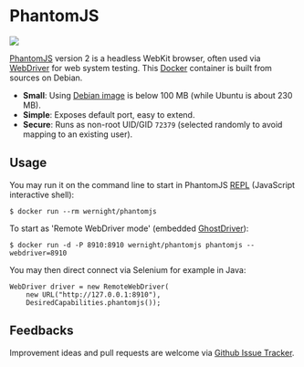 # PhantomJS

[![](https://badge.imagelayers.io/wernight/phantomjs:latest.svg)](https://imagelayers.io/?images=wernight/phantomjs:latest 'Get your own badge on imagelayers.io')

[PhantomJS][phantomjs] version 2 is a headless WebKit browser, often used via [WebDriver][webdriver] for web system testing. This [Docker][docker] container is built from sources on Debian.

 * **Small**: Using [Debian image][debian] is below 100 MB (while Ubuntu is about 230 MB).
 * **Simple**: Exposes default port, easy to extend.
 * **Secure**: Runs as non-root UID/GID `72379` (selected randomly to avoid mapping to an existing user).


## Usage

You may run it on the command line to start in PhantomJS [REPL](http://phantomjs.org/repl.html) (JavaScript interactive shell):

    $ docker run --rm wernight/phantomjs

To start as 'Remote WebDriver mode' (embedded [GhostDriver](https://github.com/detro/ghostdriver)):

    $ docker run -d -P 8910:8910 wernight/phantomjs phantomjs --webdriver=8910

You may then direct connect via Selenium for example in Java:

    WebDriver driver = new RemoteWebDriver(
        new URL("http://127.0.0.1:8910"),
        DesiredCapabilities.phantomjs());


## Feedbacks

Improvement ideas and pull requests are welcome via
[Github Issue Tracker](https://github.com/wernight/docker-phantomjs/issues).

[phantomjs]:        http://phantomjs.org/
[docker]:           https://www.docker.io/
[debian]:           https://registry.hub.docker.com/_/debian/
[webdriver]:        http://www.seleniumhq.org/projects/webdriver/
